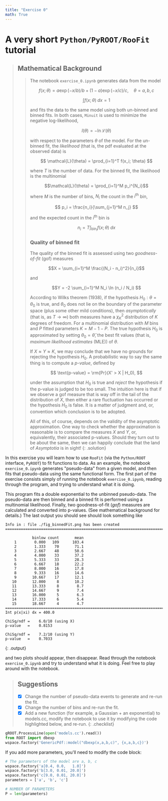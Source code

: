 ```yaml
---
title: "Exercise 0"
math: True
--- 
```

# A very short `Python/PyROOT/RooFit` tutorial

> ## Mathematical Background 
>> The notebook `exercise_0.ipynb` generates data from the model
>> 
>> $$f(x;\theta)=a\exp(-x/b)/b+(1-a)\exp(-x/c)/c,\quad\theta=a,b,c$$
>> 
>> $$\int f(x;\theta)\; dx=1$$
>> 
>> and fits the data to the same model using both un-binned and binned fits. In both cases, `Minuit` is used to minimize the negative log-likelihood,
>>
>> $$ l(\theta) = - \ln \mathcal{L}(\theta) $$
>>
>> with respect to the parameters $\theta$ of the model. For the un-binned fit, the *likelihood* (that is, the pdf evaluated at the observed data) is
>> 
>> $$ \mathcal{L}(\theta) = \prod_{i=1}^T f(x_i; \theta) $$
>>
>> where $T$ is the number of data. For the binned fit, the likelihood is the multinomial
>>
>> $$\mathcal{L}(\theta) = \prod_{i=1}^M p_i^{N_i}$$
>>
>> where $M$ is the number of bins, $N_i$ the count in the $i^{\text{th}}$ bin,
>>
>> $$ p_i = \frac{n_i}{\sum_{j=1}^M n_j} $$
>>
>> and the expected count in the $i^{\text{th}}$ bin is
>>
>> $$n_i = T \int_{\text{bin}_i} f(x;\theta)\; dx$$
>>
>> ### Quality of binned fit
>> The quality of the binned fit is assessed using two *goodness-of-fit* (gof) measures
>>
>> $$X = \sum_{i=1}^M \frac{(N_i - n_i)^2}{n_i}$$
>>
>> and
>>
>> $$Y = -2 \sum_{i=1}^M N_i \ln (n_i / N_i) $$ 
>>
>> According to Wilks theorem (1938), if the hypothesis $H_0 : \theta= \theta_0$  is true, and $\theta_0$ does not lie on the boundary of the parameter space (plus some other mild conditions), then *asymptotically* (that is, as $T\to \infty$) both measures have a $\chi^2_K$ distribution of $K$ degrees of freedom. For a multinomial distribution with $M$ bins and $P$ fitted parameters $K=M−1−P$. The true hypothesis $H_0$ is approximated by setting $\theta_0=\hat{\theta}$, the best fit values (that is, *maximum likelihood estimates* (MLE)) of $\theta$.
>> 
>> If $X \approx Y \approx K$, we may conclude that we have no grounds for rejecting the hypothesis $H_0$. A probabilistic way to say the same thing is to compute a *p-value*, defined by
>>
>> $$ \text{p-value} = \rm{Pr}(X' > X | H_0), $$
>>
>> under the assumption that $H_0$ is true and *reject* the hypothesis if the p-value is judged to be too small. The intuition here is that if we observe a gof measure that is way off in the tail of the distribution of $X$, then either a rare fluctuation has occurred or the hypothesis $H_0$ is false. It is a matter of judgment and, or, convention which conclusion is to be adopted.
>>
>> All of this, of course, depends on the validity of the asymptotic approximation. One way to check whether the approximation is reasonable is to compare the measures $X$ and $Y$, or, equivalently, their associated p-values. Should they turn out to be about the same, then we can happily conclude that the land of *Asymptotia* is in sight!
{: .solution}

In this exercise you will learn how to use `RooFit` (via the `Python/ROOT` interface, `PyROOT`) to fit functions to data. As an example, the notebook `exercise_0.ipynb` generates "pseudo-data" from a given model, and then fits that pseudo-data using the same functional form. The first part of the exercise consists simply of running the notebook `exercise_0.ipynb`, reading through the program, and trying to understand what it is doing.

This program fits a double exponential to the unbinned pseudo-data. The pseudo-data are then binned and a binned fit is performed using a multinomial likelihood. Finally, two goodness-of-fit (*gof*) measures are calculated and converted into p-values. (See mathematical background for details.) The last output you should see should look something like


```
Info in : file ./fig_binnedFit.png has been created
================================================================================

            binlow count       mean
    1        0.000   109      103.4
    2        1.333    70       71.1
    3        2.667    48       50.6
    4        4.000    33       37.2
    5        5.333    33       28.3
    6        6.667    18       22.2
    7        8.000    16       17.8
    8        9.333    16       14.6
    9       10.667    17       12.1
   10       12.000     8       10.2
   11       13.333     8        8.7
   12       14.667     9        7.4
   13       16.000     5        6.3
   14       17.333     6        5.4
   15       18.667     4        4.7
================================================================================
Int p(x|xi) dx = 400.0

ChiSq/ndf =    6.0/10 (using X)
p-value   =    0.8153

ChiSq/ndf =    7.2/10 (using Y)
p-value   =    0.7033
```
{: .output}

and two plots should appear, then disappear. Read through the notebook `exercise_0.ipynb` and try to understand what it is doing. Feel free to play around with the notebook. 

> ## Suggestions
> - [x] Change the number of pseudo-data events to generate and re-run the fit.
> - [x] Change the number of bins and re-run the fit.
> - [x] Add a new function (for example, a Gaussian + an exponential) to models.cc, modify the notebook to use it by modifying the code highlighted below, and re-run. 
{: .checklist}

```python
gROOT.ProcessLine(open('models.cc').read())
from ROOT import dbexp
wspace.factory('GenericPdf::model("dbexp(x,a,b,c)", {x,a,b,c})')
```
If you add more parameters, you'll need to modify the code block:

```python
# The parameters of the model are a, b, c
wspace.factory('a[0.4, 0.0,   1.0]')
wspace.factory('b[3.0, 0.01, 20.0]')
wspace.factory('c[9.0, 0.01, 20.0]')
parameters = ['a', 'b', 'c']

# NUMBER OF PARAMETERS
P = len(parameters)
```